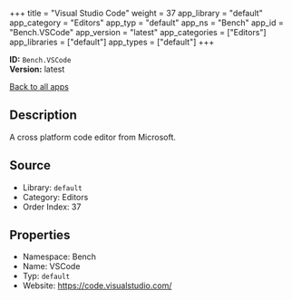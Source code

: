 ﻿+++
title = "Visual Studio Code"
weight = 37
app_library = "default"
app_category = "Editors"
app_typ = "default"
app_ns = "Bench"
app_id = "Bench.VSCode"
app_version = "latest"
app_categories = ["Editors"]
app_libraries = ["default"]
app_types = ["default"]
+++

**ID:** `Bench.VSCode`  
**Version:** latest  
<!--more-->

[Back to all apps](/apps/)

## Description
A cross platform code editor from Microsoft.

## Source

* Library: `default`
* Category: Editors
* Order Index: 37

## Properties

* Namespace: Bench
* Name: VSCode
* Typ: `default`
* Website: <https://code.visualstudio.com/>

